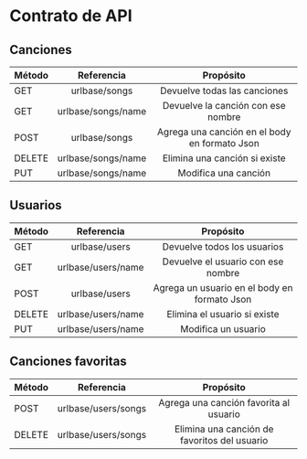 # Contrato de API
## Canciones
 
| Método  | Referencia         | Propósito                                     |
| ------- |:-----------------: |:---------------------------------------------:|
| GET     | urlbase/songs      | Devuelve todas las canciones                  |
| GET     | urlbase/songs/name | Devuelve la canción con ese nombre            |
| POST    | urlbase/songs      | Agrega una canción en el body en formato Json |
| DELETE  | urlbase/songs/name | Elimina una canción si existe                 |
| PUT     | urlbase/songs/name | Modifica una canción                          |

## Usuarios

| Método  | Referencia         | Propósito                                     |
| ------- |:-----------------: |:---------------------------------------------:|
| GET     | urlbase/users      | Devuelve todos los usuarios                   |
| GET     | urlbase/users/name | Devuelve el usuario con ese nombre            |
| POST    | urlbase/users      | Agrega un usuario en el body en formato Json  |
| DELETE  | urlbase/users/name | Elimina el usuario si existe                  |
| PUT     | urlbase/users/name | Modifica un usuario                           |

## Canciones favoritas

| Método  | Referencia         | Propósito                                     |
| ------- |:-----------------: |:---------------------------------------------:|
| POST    | urlbase/users/songs| Agrega una canción favorita al usuario        |
| DELETE  | urlbase/users/songs| Elimina una canción de favoritos del usuario  |

